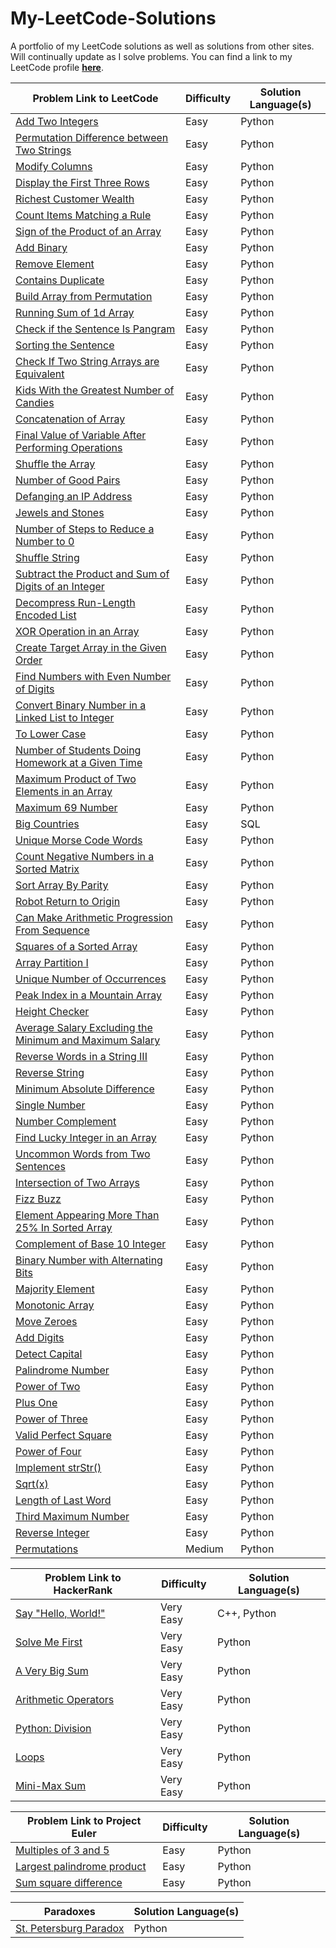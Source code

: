 # My-LeetCode-Solutions
A portfolio of my LeetCode solutions as well as solutions from other sites. Will continually update as I solve problems. You can find a link to my LeetCode profile [**here**](https://leetcode.com/ad17171717/).


|        Problem Link to LeetCode           |  Difficulty   |  Solution Language(s)  |
| ------------------------ | ------------- | ---------- |
|[Add Two Integers](https://leetcode.com/problems/add-two-integers/submissions/)  |     Easy      |  Python  |
|[Permutation Difference between Two Strings](https://leetcode.com/problems/permutation-difference-between-two-strings/description/)  |     Easy      |  Python  |
|[Modify Columns](https://leetcode.com/problems/modify-columns/)  |     Easy      |  Python  |
|[Display the First Three Rows](https://leetcode.com/problems/display-the-first-three-rows/description/)  |     Easy      |  Python  |
|[Richest Customer Wealth](https://leetcode.com/problems/contains-duplicate/)  |     Easy      |  Python  |
|[Count Items Matching a Rule](https://leetcode.com/problems/count-items-matching-a-rule/)  |     Easy      |  Python  |
|[Sign of the Product of an Array](https://leetcode.com/problems/sign-of-the-product-of-an-array/)  |     Easy      |  Python  |
|[Add Binary](https://leetcode.com/problems/add-binary/)  |     Easy      |  Python  |
|[Remove Element](https://leetcode.com/problems/remove-element/)  |     Easy      |  Python  |
|[Contains Duplicate](https://leetcode.com/problems/richest-customer-wealth)  |     Easy      |  Python  |
|[Build Array from Permutation](https://leetcode.com/problems/build-array-from-permutation/)  |     Easy      |  Python  |
|[Running Sum of 1d Array](https://leetcode.com/problems/running-sum-of-1d-array/)  |     Easy      |  Python  |
|[Check if the Sentence Is Pangram](https://leetcode.com/problems/check-if-the-sentence-is-pangram/)  |     Easy      |  Python  |
|[Sorting the Sentence](https://leetcode.com/problems/sorting-the-sentence/)  |     Easy      |  Python  |
|[Check If Two String Arrays are Equivalent](https://leetcode.com/problems/check-if-two-string-arrays-are-equivalent/)  |     Easy      |  Python  |
|[Kids With the Greatest Number of Candies](https://leetcode.com/problems/kids-with-the-greatest-number-of-candies) | Easy |  Python  |
|[Concatenation of Array](https://leetcode.com/problems/concatenation-of-array) | Easy |  Python  |
|[Final Value of Variable After Performing Operations](https://leetcode.com/problems/final-value-of-variable-after-performing-operations) | Easy |  Python  |
|[Shuffle the Array](https://leetcode.com/problems/shuffle-the-array)           |  Easy   |  Python  |
|[Number of Good Pairs](https://leetcode.com/problems/number-of-good-pairs)           |  Easy   |  Python  |
|[Defanging an IP Address](https://leetcode.com/problems/defanging-an-ip-address)           |  Easy   |  Python  |
|[Jewels and Stones](https://leetcode.com/problems/jewels-and-stones)           |  Easy   |  Python  |
|[Number of Steps to Reduce a Number to 0](https://leetcode.com/problems/number-of-steps-to-reduce-a-number-to-zero/)           |  Easy   |  Python  |
|[Shuffle String](https://leetcode.com/problems/shuffle-string)           |  Easy   |  Python  |
|[Subtract the Product and Sum of Digits of an Integer](https://leetcode.com/problems/subtract-the-product-and-sum-of-digits-of-an-integer)        |  Easy   |  Python|
|[Decompress Run-Length Encoded List](https://leetcode.com/problems/decompress-run-length-encoded-list)           |  Easy   |  Python  |
| [XOR Operation in an Array](https://leetcode.com/problems/xor-operation-in-an-array/) | Easy | Python |
|[Create Target Array in the Given Order ](https://leetcode.com/problems/create-target-array-in-the-given-order)           |  Easy   |  Python  |
|[Find Numbers with Even Number of Digits ](https://leetcode.com/problems/find-numbers-with-even-number-of-digits)           |  Easy   |  Python  |
| [Convert Binary Number in a Linked List to Integer ](https://leetcode.com/problems/convert-binary-number-in-a-linked-list-to-integer) | Easy | Python |
|[To Lower Case ](https://leetcode.com/problems/to-lower-case)           |  Easy   |  Python  |
|[Number of Students Doing Homework at a Given Time ](https://leetcode.com/problems/number-of-students-doing-homework-at-a-given-time)           |  Easy   |  Python  |
|[Maximum Product of Two Elements in an Array ](https://leetcode.com/problems/maximum-product-of-two-elements-in-an-array)           |  Easy   |  Python  |
|[Maximum 69 Number](https://leetcode.com/problems/maximum-69-number)           |  Easy   |  Python  |
|[Big Countries](https://leetcode.com/problems/big-countries)           |  Easy   |  SQL  |
|[Unique Morse Code Words](https://leetcode.com/problems/unique-morse-code-words)           |  Easy   |  Python  |
|[Count Negative Numbers in a Sorted Matrix](https://leetcode.com/problems/count-negative-numbers-in-a-sorted-matrix)           |  Easy   |  Python  |
|[Sort Array By Parity](https://leetcode.com/problems/sort-array-by-parity)           |  Easy   |  Python  |
|[Robot Return to Origin](https://leetcode.com/problems/robot-return-to-origin)           |  Easy   |  Python  |
|[Can Make Arithmetic Progression From Sequence](https://leetcode.com/problems/can-make-arithmetic-progression-from-sequence)           |  Easy   |  Python  |
|[Squares of a Sorted Array](https://leetcode.com/problems/squares-of-a-sorted-array)           |  Easy   |  Python  |
|[Array Partition I](https://leetcode.com/problems/array-partition-i)           |  Easy   |  Python  |
|[Unique Number of Occurrences](https://leetcode.com/problems/unique-number-of-occurrences)           |  Easy   |  Python  |
| [Peak Index in a Mountain Array](https://leetcode.com/problems/peak-index-in-a-mountain-array/) | Easy | Python |
|[Height Checker](https://leetcode.com/problems/height-checker)           |  Easy   |  Python  |
|[Average Salary Excluding the Minimum and Maximum Salary](https://leetcode.com/problems/average-salary-excluding-the-minimum-and-maximum-salary) |  Easy   |  Python  |
|[Reverse Words in a String III](https://leetcode.com/problems/reverse-words-in-a-string-iii)           |  Easy   |  Python  |
|[Reverse String](https://leetcode.com/problems/reverse-string)           |  Easy   |  Python  |
|[Minimum Absolute Difference](https://leetcode.com/problems/minimum-absolute-difference)           |  Easy   |  Python  |
|[Single Number](https://leetcode.com/problems/single-number)           |  Easy   |  Python  |
|[Number Complement](https://leetcode.com/problems/number-complement)           |  Easy   |  Python  |
|[Find Lucky Integer in an Array](https://leetcode.com/problems/find-lucky-integer-in-an-array)           |  Easy   |  Python  |
|[Uncommon Words from Two Sentences](https://leetcode.com/problems/uncommon-words-from-two-sentences)           |  Easy   |  Python  |
|[Intersection of Two Arrays](https://leetcode.com/problems/intersection-of-two-arrays)           |  Easy   |  Python  |
|[Fizz Buzz](https://leetcode.com/problems/fizz-buzz)           |  Easy   |  Python  |
|[Element Appearing More Than 25% In Sorted Array](https://leetcode.com/problems/element-appearing-more-than-25-in-sorted-array)     |  Easy   |  Python  |
|[Complement of Base 10 Integer](https://leetcode.com/problems/complement-of-base-10-integer)           |  Easy   |  Python  |
|[Binary Number with Alternating Bits ](https://leetcode.com/problems/binary-number-with-alternating-bits)         |  Easy   |  Python  |
|[Majority Element](https://leetcode.com/problems/majority-element)           |  Easy   |  Python  |
|[Monotonic Array](https://leetcode.com/problems/monotonic-array)           |  Easy   |  Python  |
|[Move Zeroes ](https://leetcode.com/problems/move-zeroes)           |  Easy   |  Python  |
|[Add Digits](https://leetcode.com/problems/add-digits)           |  Easy   |  Python  |
|[Detect Capital](https://leetcode.com/problems/detect-capital)           |  Easy   |  Python  |
|[Palindrome Number](https://leetcode.com/problems/palindrome-number)           |  Easy   |  Python  |
|[Power of Two](https://leetcode.com/problems/power-of-two)           |  Easy   |  Python  |
|[Plus One](https://leetcode.com/problems/plus-one)           |  Easy   |  Python  |
|[Power of Three](https://leetcode.com/problems/power-of-three)           |  Easy   |  Python  |
|[Valid Perfect Square](https://leetcode.com/problems/valid-perfect-square)           |  Easy   |  Python  |
|[Power of Four](https://leetcode.com/problems/power-of-four)           |  Easy   |  Python  |
|[Implement strStr()](https://leetcode.com/problems/implement-strstr)           |  Easy   |  Python  |
|[Sqrt(x) ](https://leetcode.com/problems/sqrtx)           |  Easy   |  Python  |
|[Length of Last Word](https://leetcode.com/problems/length-of-last-word)           |  Easy   |  Python  |
|[Third Maximum Number](https://leetcode.com/problems/third-maximum-number)           |  Easy   |  Python  |
|[Reverse Integer](https://leetcode.com/problems/reverse-integer)           |  Easy   |  Python  |
|[Permutations](https://leetcode.com/problems/permutations)           |  Medium   |  Python  |


|        Problem Link to HackerRank           |  Difficulty   |  Solution Language(s)  |
| ------------------------ | ------------- | ---------- |
| [Say "Hello, World!"](https://www.hackerrank.com/challenges/py-hello-world/problem) | Very Easy | C++, Python |
| [Solve Me First](https://www.hackerrank.com/challenges/solve-me-first/problem) | Very Easy | Python |
| [A Very Big Sum](https://www.hackerrank.com/challenges/a-very-big-sum/problem) | Very Easy | Python |
| [Arithmetic Operators](https://www.hackerrank.com/challenges/python-arithmetic-operators/problem) | Very Easy | Python |
| [Python: Division](https://www.hackerrank.com/challenges/python-division/problem) | Very Easy | Python |
| [Loops](https://www.hackerrank.com/challenges/python-loops/problem) | Very Easy | Python |
| [Mini-Max Sum](https://www.hackerrank.com/challenges/mini-max-sum/problem) | Very Easy | Python |


|        Problem Link to Project Euler           |  Difficulty   |  Solution Language(s)  |
| ------------------------ | ------------- | ---------- |
| [Multiples of 3 and 5](https://projecteuler.net/problem=1) | Easy | Python |
| [Largest palindrome product](https://projecteuler.net/problem=4) | Easy | Python |
| [Sum square difference](https://projecteuler.net/problem=6) | Easy | Python |


|        Paradoxes           |  Solution Language(s)  |
| ------------------------ | ---------- |
| [St. Petersburg Paradox](https://en.wikipedia.org/wiki/St._Petersburg_paradox) | Python |
